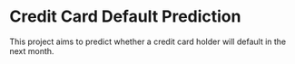 # Credit Card Default Prediction

This project aims to predict whether a credit card holder will default in the next month.